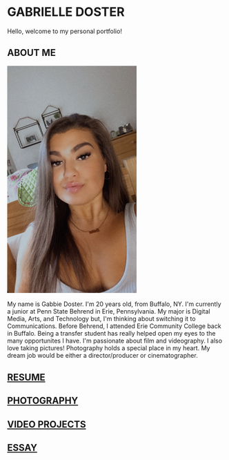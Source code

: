 # GABRIELLE DOSTER

Hello, welcome to my personal portfolio! 


## ABOUT ME 
<img src="images/selfie.JPG" alt="selfie for about me" width="300"/> 

My name is Gabbie Doster. I'm 20 years old, from Buffalo, NY. I'm currently a junior at Penn State Behrend in Erie, Pennsylvania. My major is Digital Media, Arts, and Technology but, I'm thinking about switching it to Communications. Before Behrend, I attended Erie Community College back in Buffalo. Being a transfer student has really helped open my eyes to the many opportunites I have. I'm passionate about film and videography. I also love taking pictures! Photography holds a special place in my heart. My dream job would be either a director/producer or cinematographer. 







## [RESUME](RESUME.md) 






## [PHOTOGRAPHY](PHOTOGRAPHY.md)





## [VIDEO PROJECTS](PROJECTS.md)




## [ESSAY](ESSAY.md)







